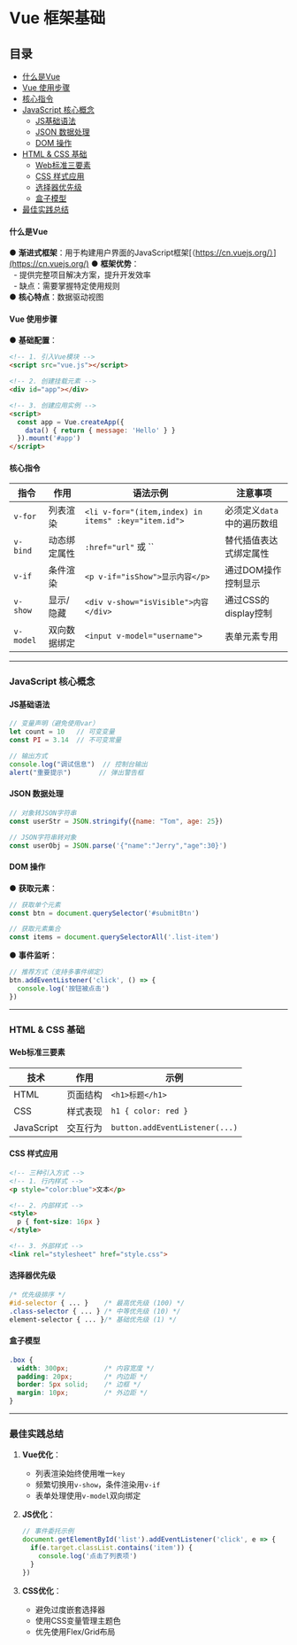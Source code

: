 # Vue 框架基础
## 目录
- [什么是Vue](#什么是vue)
- [Vue 使用步骤](#vue-使用步骤)
- [核心指令](#核心指令)
- [JavaScript 核心概念](#javascript-核心概念)
  - [JS基础语法](#js基础语法)
  - [JSON 数据处理](#json-数据处理)
  - [DOM 操作](#dom-操作)
- [HTML & CSS 基础](#html--css-基础)
  - [Web标准三要素](#web标准三要素)
  - [CSS 样式应用](#css-样式应用)
  - [选择器优先级](#选择器优先级)
  - [盒子模型](#盒子模型)
- [最佳实践总结](#最佳实践总结)
  
#### 什么是Vue
● **渐进式框架**：用于构建用户界面的JavaScript框架[（https://cn.vuejs.org/）](https://cn.vuejs.org/)
● **框架优势**：  
  - 提供完整项目解决方案，提升开发效率  
  - 缺点：需要掌握特定使用规则  
● **核心特点**：数据驱动视图  

#### Vue 使用步骤
● **基础配置**：  
```html
<!-- 1. 引入Vue模块 -->
<script src="vue.js"></script> 

<!-- 2. 创建挂载元素 -->
<div id="app"></div>

<!-- 3. 创建应用实例 -->
<script>
  const app = Vue.createApp({
    data() { return { message: 'Hello' } }
  }).mount('#app')
</script>
```

#### 核心指令
| 指令 | 作用 | 语法示例 | 注意事项 |
|------|------|----------|----------|
| `v-for` | 列表渲染 | `<li v-for="(item,index) in items" :key="item.id">` | 必须定义`data`中的遍历数组 |
| `v-bind` | 动态绑定属性 | `:href="url"` 或 `` | 替代插值表达式绑定属性 |
| `v-if` | 条件渲染 | `<p v-if="isShow">显示内容</p>` | 通过DOM操作控制显示 |
| `v-show` | 显示/隐藏 | `<div v-show="isVisible">内容</div>` | 通过CSS的display控制 |
| `v-model` | 双向数据绑定 | `<input v-model="username">` | 表单元素专用 |

---

### JavaScript 核心概念
#### JS基础语法
```javascript
// 变量声明（避免使用var）
let count = 10   // 可变变量
const PI = 3.14  // 不可变常量

// 输出方式
console.log("调试信息")  // 控制台输出
alert("重要提示")       // 弹出警告框
```

#### JSON 数据处理
```javascript
// 对象转JSON字符串
const userStr = JSON.stringify({name: "Tom", age: 25})

// JSON字符串转对象
const userObj = JSON.parse('{"name":"Jerry","age":30}')
```

#### DOM 操作
● **获取元素**：  
```javascript
// 获取单个元素
const btn = document.querySelector('#submitBtn')

// 获取元素集合
const items = document.querySelectorAll('.list-item')
```

● **事件监听**：  
```javascript
// 推荐方式（支持多事件绑定）
btn.addEventListener('click', () => {
  console.log('按钮被点击')
})
```

---

### HTML & CSS 基础
#### Web标准三要素
| 技术 | 作用 | 示例 |
|------|------|------|
| HTML | 页面结构 | `<h1>标题</h1>` |
| CSS | 样式表现 | `h1 { color: red }` |
| JavaScript | 交互行为 | `button.addEventListener(...)` |

#### CSS 样式应用
```html
<!-- 三种引入方式 -->
<!-- 1. 行内样式 -->
<p style="color:blue">文本</p>

<!-- 2. 内部样式 -->
<style>
  p { font-size: 16px }
</style>

<!-- 3. 外部样式 -->
<link rel="stylesheet" href="style.css">
```

#### 选择器优先级
```css
/* 优先级排序 */
#id-selector { ... }    /* 最高优先级 (100) */
.class-selector { ... } /* 中等优先级 (10) */
element-selector { ... }/* 基础优先级 (1) */
```

#### 盒子模型
```css
.box {
  width: 300px;         /* 内容宽度 */
  padding: 20px;        /* 内边距 */
  border: 5px solid;    /* 边框 */
  margin: 10px;         /* 外边距 */
}
```


---

### 最佳实践总结
1. **Vue优化**：
   - 列表渲染始终使用唯一`key`
   - 频繁切换用`v-show`，条件渲染用`v-if`
   - 表单处理使用`v-model`双向绑定

2. **JS优化**：
   ```javascript
   // 事件委托示例
   document.getElementById('list').addEventListener('click', e => {
     if(e.target.classList.contains('item')) {
       console.log('点击了列表项')
     }
   })
   ```

3. **CSS优化**：
   - 避免过度嵌套选择器
   - 使用CSS变量管理主题色
   - 优先使用Flex/Grid布局